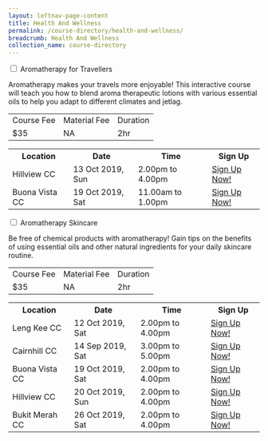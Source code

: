 ```yaml
---
layout: leftnav-page-content
title: Health And Wellness
permalink: /course-directory/health-and-wellness/
breadcrumb: Health And Wellness
collection_name: course-directory
---
```


<div class="courseAccordion">
	<div class="row">
	  <div class="col">
		<div class="tabs">
		  <div class="tab">
			<input type="checkbox" id="chck1">
			<label class="tab-label" for="chck1">Aromatherapy for Travellers</label>
			<div class="tab-content">
				<p>Aromatherapy makes your travels more enjoyable! This interactive course will teach you how to blend aroma therapeutic lotions with various essential oils to help you adapt to different climates and jetlag.</p>
			  	<div class="tbl-wrap"><table class="tbl">
				  <tr>
					<td class="tbl-subhdr">Course Fee</td>
					<td class="tbl-subhdr">Material Fee</td>
					<td class="tbl-subhdr">Duration</td>
				  </tr>
				  <tr>
					<td class="tbl-conval">$35</td>
					<td class="tbl-conval">NA</td>
					<td class="tbl-conval">2hr</td>
				  </tr>
				</table></div>
			</div>
        		<div class="tab-content">
			  	<div class="tbl-wrap"><table class="tbl">
				  <tr>
				    <th class="tbl-subhdr">Location</th>
				    <th class="tbl-subhdr">Date</th>
				    <th class="tbl-subhdr">Time</th>
				    <th class="tbl-subhdr">Sign Up</th>
				  </tr>
				  <tr>
				    <td class="tbl-conval">Hillview CC</td>
				    <td class="tbl-conval">13 Oct 2019, Sun</td>
				    <td class="tbl-conval">2.00pm to 4.00pm</td>
				    <td class="tbl-conval"><a href="https://www.onepa.sg/class/details/c026730534" target="_blank">Sign Up Now!</a></td>
				  </tr>
				  <tr>
				    <td class="tbl-conval">Buona Vista CC</td>
				    <td class="tbl-conval">19 Oct 2019, Sat</td>
				    <td class="tbl-conval">11.00am to 1.00pm</td>
				    <td class="tbl-conval"><a href="https://www.onepa.sg/class/details/c026725985" target="_blank">Sign Up Now!</a></td>
				  </tr>
				</table></div>
			</div>
		  </div>
		  <div class="tab">
			<input type="checkbox" id="chck2">
			<label class="tab-label" for="chck2">Aromatherapy Skincare</label>
			<div class="tab-content">
				<p>Be free of chemical products with aromatherapy! Gain tips on the benefits of using essential oils and other natural ingredients for your daily skincare routine.</p>
			  	<div class="tbl-wrap"><table class="tbl">
				  <tr>
					<td class="tbl-subhdr">Course Fee</td>
					<td class="tbl-subhdr">Material Fee</td>
					<td class="tbl-subhdr">Duration</td>
				  </tr>
				  <tr>
					<td class="tbl-conval">$35</td>
					<td class="tbl-conval">NA</td>
					<td class="tbl-conval">2hr</td>
				  </tr>
				</table></div>
			</div>
        		<div class="tab-content">
			  	<div class="tbl-wrap"><table class="tbl">
				  <tr>
				    <th class="tbl-subhdr">Location</th>
				    <th class="tbl-subhdr">Date</th>
				    <th class="tbl-subhdr">Time</th>
				    <th class="tbl-subhdr">Sign Up</th>
				  </tr>
				  <tr>
				    <td class="tbl-conval">Leng Kee CC</td>
				    <td class="tbl-conval">12 Oct 2019, Sat</td>
				    <td class="tbl-conval">2.00pm to 4.00pm</td>
				    <td class="tbl-conval"><a href="https://www.onepa.sg/class/details/c026730722" target="_blank">Sign Up Now!</a></td>
				  </tr>
				  <tr>
				    <td class="tbl-conval">Cairnhill CC</td>
				    <td class="tbl-conval">14 Sep 2019, Sat</td>
				    <td class="tbl-conval">3.00pm to 5.00pm</td>
				    <td class="tbl-conval"><a href="https://www.onepa.sg/class/details/c026725571" target="_blank">Sign Up Now!</a></td>
				  </tr>
				  <tr>
				    <td class="tbl-conval">Buona Vista CC</td>
				    <td class="tbl-conval">19 Oct 2019, Sat</td>
				    <td class="tbl-conval">2.00pm to 4.00pm</td>
				    <td class="tbl-conval"><a href="https://www.onepa.sg/class/details/c026725989" target="_blank">Sign Up Now!</a></td>
				  </tr>
				  <tr>
				    <td class="tbl-conval">Hillview CC</td>
				    <td class="tbl-conval">20 Oct 2019, Sun</td>
				    <td class="tbl-conval">2.00pm to 4.00pm </td>
				    <td class="tbl-conval"><a href="https://www.onepa.sg/class/details/c026730542" target="_blank">Sign Up Now!</a></td>
				  </tr>
				  <tr>
				    <td class="tbl-conval">Bukit Merah CC</td>
				    <td class="tbl-conval">26 Oct 2019, Sat</td>
				    <td class="tbl-conval">2.00pm to 4.00pm </td>
				    <td class="tbl-conval"><a href="https://www.onepa.sg/class/details/c026725727" target="_blank">Sign Up Now!</a></td>
				  </tr>
				</table></div>
			</div>
		  </div>
		</div>
	  </div>	  
	</div>
  </div>

